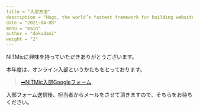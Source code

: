 ```yaml
---
title = "入部方法"
description = "Hugo, the world’s fastest framework for building websites"
date = "2021-04-08"
menu = "main"
author = "dokudami"
weight = "2"
---
```



NITMicに興味を持っていただきありがとうございます。

本年度は、オンライン入部というかたちをとっております。


>[➡NITMic入部Googleフォーム](https://forms.gle/rTbMbkDtf9iy91vr5)  

入部フォーム送信後、担当者からメールをさせて頂きますので、そちらをお待ちください。

